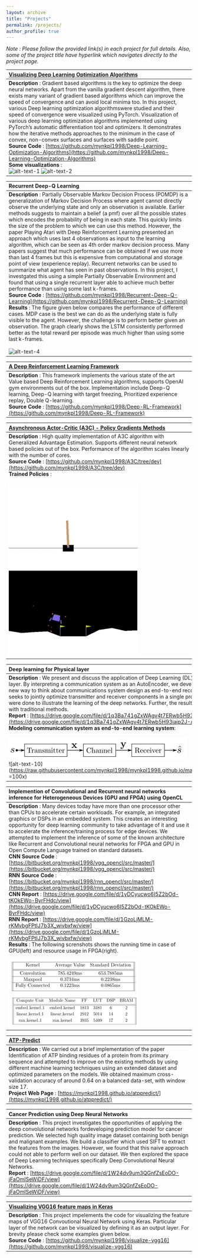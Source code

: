 ```yaml
---
layout: archive
title: "Projects"
permalink: /projects/
author_profile: true
---
```


*Note : Please follow the provided link(s) in each project for full details. Also, some of the project title have hyperlink which navigates directly to the project page.*

| [Visualizing Deep Learning  Optimization Algorithms](https://github.com/mynkpl1998/Deep-Learning-Optimization-Algorithms) |
| :---- |
| **Description** : Gradient based algorithms is the key to optimize the deep neural networks. Apart from the vanilla gradient descent algorithm, there exists many variant of gradient based algorithms which can  improve the speed of convergence and can avoid local minima too. In this project, various Deep learning optimization algorithmswere studied and their speed of convergence were visualized using PyTorch. Visualization of various deep learning optimization algorithms implemented using PyTorch’s automatic differentiation tool and optimizers. It demonstrates how the iterative methods approaches to the minimum in the case of convex, non-convex surfaces and surfaces with saddle point. <br> **Source Code** : [https://github.com/mynkpl1998/Deep-Learning-Optimization-Algorithms](https://github.com/mynkpl1998/Deep-Learning-Optimization-Algorithms) <br> **Some visualizations** :  <br> ![alt-text-1](https://github.com/mynkpl1998/Deep-Learning-Optimization-Algorithms/raw/master/Images/convex_sgd.gif "SGD on convex-surface") ![alt-text-2](https://github.com/mynkpl1998/Deep-Learning-Optimization-Algorithms/raw/master/Images/non_convex_sgd.gif "SGD on non-convex surface")|


| Recurrent Deep-Q Learning |
| :---- |
| **Description** : Partially Observable Markov Decision Process (POMDP) is a generalization of Markov Decision Process where agent cannot directly observe the underlying state and only an observation is available. Earlier methods suggests to maintain a belief (a pmf) over all the possible states which encodes the probability of being in each state. This quickly limits the size of the problem to which we can use this method. However, the paper Playing Atari with Deep Reinforcement Learning presented an approach which uses last 4 observations as input to the learning algorithm, which can be seen as 4th order markov decision process. Many papers suggest that much performance can be obtained if we use more than last 4 frames but this is expensive from computational and storage point of view (experience replay). Recurrent networks can be used to summarize what agent has seen in past observations. In this project, I investgated this using a simple Partially Observable Environment and found that using a single recurrent layer able to achieve much better performance than using some last k-frames. <br> **Source Code** : [https://github.com/mynkpl1998/Recurrent-Deep-Q-Learning](https://github.com/mynkpl1998/Recurrent-Deep-Q-Learning) <br> **Results** : The figure given below compares the performance of different cases. MDP case is the best we can do as the underlying state is fully visible to the agent. However, the challenge is to perform better given an observation. The graph clearly shows the LSTM consistently performed better as the total reward per episode was much higher than using some last k-frames. <br> <br> ![alt-text-4](https://raw.githubusercontent.com/mynkpl1998/Recurrent-Deep-Q-Learning/master/data/GIFs/perf.png "Performance difference using LSTM network against past k-frames") |

| [A Deep Reinforcement Learning Framework](https://github.com/mynkpl1998/Deep-RL-Framework/blob/master/examples/1.%20Walk%20Through%20Demo%20-%20DQN%20-%20Fixed%20Epsilon.ipynb) |
| :---- |
| **Description** : This framework implements the various state of the art Value based Deep Reinforcement Learning algorithms, supports OpenAI gym environments out of the box. Implementation include Deep-Q learning, Deep-Q learning with target freezing, Prioritized experience replay, Double Q-learning. <br> **Source Code** : [https://github.com/mynkpl1998/Deep-RL-Framework](https://github.com/mynkpl1998/Deep-RL-Framework)|

| [Asynchronous Actor-Critic (A3C) - Policy Gradients Methods](https://github.com/mynkpl1998/A3C/tree/dev) |
| :---- |
| **Description** : High quality implementation of A3C algorithm with Generalized Advantage Estimation. Supports different neural network based policies out of the box. Performance of the algorithm scales linearly with the number of cores. <br> **Source Code** : [https://github.com/mynkpl1998/A3C/tree/dev](https://github.com/mynkpl1998/A3C/tree/dev) <br> **Trained Policies** : <br> <br> ![alt-text-5](https://raw.githubusercontent.com/mynkpl1998/mynkpl1998.github.io/master/images/cartpole.gif "Cartpole - keep the pole in vertical position" ) ![alt-text-6](https://raw.githubusercontent.com/mynkpl1998/mynkpl1998.github.io/master/images/lander.gif "Lunar Lander - land between flags")|

| Deep learning for Physical layer |
| :---- |
| **Description** : We present and discuss the application of Deep Learning (DL) for the physical layer.  By interpreting a communication system as an AutoEncoder, we develop a fundamental new way to think about communications system design as end-to-end reconstruction task that seeks to jointly optimize transmitter and receiver components in a single process.  Simulations were done to illustrate the learning of the deep networks. Further, the results were compared with traditional methods. <br> **Report** : [https://drive.google.com/file/d/1q3Ba741gZxWAgv4t7ERwb5H93iajp2J-/view](https://drive.google.com/file/d/1q3Ba741gZxWAgv4t7ERwb5H93iajp2J-/view) <br> **Modeling communication system as end-to-end learning system**: <br> <br> ![alt-text-9](https://raw.githubusercontent.com/mynkpl1998/mynkpl1998.github.io/master/images/modelig.jpg "Blocks of a communication system") <br> ![alt-text-10](https://raw.githubusercontent.com/mynkpl1998/mynkpl1998.github.io/master/images/arch.jpg =100x)|


| Implemention of Convolutional and Recurrent neural networks inference for Heterogeneous Devices (GPU and FPGA) using OpenCL |
| :---- |
| **Description** : Many devices today have more than one processor other than CPUs to accelerate certain workloads. For example, an integrated graphics or DSPs in an embedded system. This creates an interesting opportunity for deep learning community to take advantage of it and use it to accelerate the inference/training process for edge devices. We attempted to implement the inference of some of the known architecture like Recurrent and Convolutional neural networks for FPGA and GPU in Open Compute Language trained on standard datasets. <br> **CNN Source Code** : [https://bitbucket.org/mynkpl1998/vgg_opencl/src/master/](https://bitbucket.org/mynkpl1998/vgg_opencl/src/master/) <br> **RNN Source Code** : [https://bitbucket.org/mynkpl1998/rnn_opencl/src/master/](https://bitbucket.org/mynkpl1998/rnn_opencl/src/master/) <br> **CNN Report** : [https://drive.google.com/file/d/1yDCyucwo6I5Z2bOd-tKOkEWo-ByrFHdc/view](https://drive.google.com/file/d/1yDCyucwo6I5Z2bOd-tKOkEWo-ByrFHdc/view) <br> **RNN Report** : [https://drive.google.com/file/d/1GzoLjMLM-rKMvbgFPtIJ7b3X_wivbxfw/view](https://drive.google.com/file/d/1GzoLjMLM-rKMvbgFPtIJ7b3X_wivbxfw/view) <br> **Results** : The following screnshots shows the running time in case of GPU(left) and resource usage in FPGA(right). <br> <br> ![alt-text-7](https://raw.githubusercontent.com/mynkpl1998/mynkpl1998.github.io/master/images/cnn.png "Running time of each kernel (GPU)" ) ![alt-text-8](https://raw.githubusercontent.com/mynkpl1998/mynkpl1998.github.io/master/images/rnn.png "Resource usage by each kernel (FPGA)")|


| [ATP-Predict](https://github.com/mynkpl1998/atppredict) |
| :---- |
| **Description** : We carried out a brief implementation of the paper Identification of ATP binding residues of a protein from its primary sequence and attempted to improve on the existing methods by using different machine learning techniques using an extended dataset and optimized parameters on the models.  We obtained maximum cross-validation accuracy of around 0.64 on a balanced data-set, with window size 17. <br> **Project Web Page** : [https://mynkpl1998.github.io/atppredict/](https://mynkpl1998.github.io/atppredict/)|

| Cancer Prediction using Deep Neural Networks |
| :---- |
| **Description** : This project investigates the opportunities of applying the deep convolutional networks fordeveloping prediction model for cancer prediction. We selected high quality image dataset containing both benign and malignant examples. We build a classifier which used SIFT to extract the features from the images. However, we found that this naive approach could not able to perform well on our dataset. We  then explored the space of Deep Learning techniques specifically Deep Convolutional Neural Networks. <br> **Report** : [https://drive.google.com/file/d/1W24dv9um3QGnfZsEoDO-jFaOmISeWiDF/view](https://drive.google.com/file/d/1W24dv9um3QGnfZsEoDO-jFaOmISeWiDF/view)|

| [Visualizing VGG16 feature maps in Keras](https://github.com/mynkpl1998/visualize-vgg16) |
| :---- |
| **Description** : This project impelements the code for visualizing the feature maps of VGG16 Convoutional Neural Network using Keras. Particular layer of the network can be visualized by defining it as an output layer. For brevity please check some examples given below. <br> **Source Code** : [https://github.com/mynkpl1998/visualize-vgg16](https://github.com/mynkpl1998/visualize-vgg16)|


